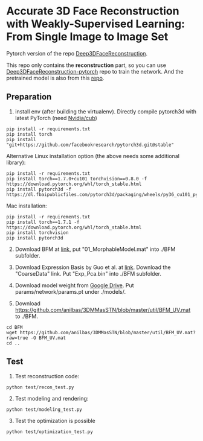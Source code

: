 # Accurate 3D Face Reconstruction with Weakly-Supervised Learning: From Single Image to Image Set

Pytorch version of the repo [Deep3DFaceReconstruction](https://github.com/microsoft/Deep3DFaceReconstruction).

This repo only contains the **reconstruction** part, so you can use [Deep3DFaceReconstruction-pytorch](https://github.com/changhongjian/Deep3DFaceReconstruction-pytorch) repo to train the network. And the pretrained model is also from this [repo](https://github.com/changhongjian/Deep3DFaceReconstruction-pytorch/tree/master/network).


## Preparation
1. install env (after building the virtualenv). Directly compile pytorch3d with latest PyTorch (need [Nvidia/cub](https://github.com/NVIDIA/cub))
```
pip install -r requirements.txt
pip install torch
pip install "git+https://github.com/facebookresearch/pytorch3d.git@stable"
```
Alternative Linux installation option (the above needs some additional library):
```
pip install -r requirements.txt
pip install torch==1.7.0+cu101 torchvision==0.8.0 -f https://download.pytorch.org/whl/torch_stable.html
pip install pytorch3d -f https://dl.fbaipublicfiles.com/pytorch3d/packaging/wheels/py36_cu101_pyt170/download.html
```
Mac installation:
```
pip install -r requirements.txt
pip install torch==1.7.1 -f https://download.pytorch.org/whl/torch_stable.html
pip install torchvision
pip install pytorch3d 
```


2. Download BFM at [link](https://faces.dmi.unibas.ch/bfm/main.php?nav=1-2&id=downloads), put "01_MorphableModel.mat" into ./BFM subfolder. 

3. Download Expression Basis by Guo et al. at [link](https://github.com/Juyong/3DFace). Download the "CoarseData" link. Put "Exp_Pca.bin" into ./BFM subfolder.

4. Download model weight from [Google Drive](https://drive.google.com/file/d/1JjLl8-7Qurwlq5q61hSJEbCKFrhPh0t2/view?usp=sharing). Put params/network/params.pt under ./models/.

5. Download https://github.com/anilbas/3DMMasSTN/blob/master/util/BFM_UV.mat to ./BFM.
```
cd BFM
wget https://github.com/anilbas/3DMMasSTN/blob/master/util/BFM_UV.mat?raw=true -O BFM_UV.mat
cd ..
```


## Test
1. Test reconstruction code:
```
python test/recon_test.py
```
2. Test modeling and rendering:
```shell
python test/modeling_test.py
```
3. Test the optimization is possible
```shell
python test/optimization_test.py
```


